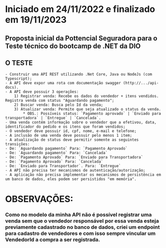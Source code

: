 # Iniciado em 24/11/2022 e finalizado em 19/11/2023

## Proposta inicial da Pottencial Seguradora para o Teste técnico do bootcamp de .NET da DIO

## O TESTE

    - Construir uma API REST utilizando .Net Core, Java ou NodeJs (com Typescript);
    - A API deve expor uma rota com documentação swagger (http://.../api-docs).
    - A API deve possuir 3 operações:
        1) Registrar venda: Recebe os dados do vendedor + itens vendidos. Registra venda com status "Aguardando pagamento";
        2) Buscar venda: Busca pelo Id da venda;
        3) Atualizar venda: Permite que seja atualizado o status da venda.
            * OBS.: Possíveis status: `Pagamento aprovado` | `Enviado para transportadora` | `Entregue` | `Cancelada`.
    - Uma venda contém informação sobre o vendedor que a efetivou, data, identificador do pedido e os itens que foram vendidos;
    - O vendedor deve possuir id, cpf, nome, e-mail e telefone;
    - A inclusão de uma venda deve possuir pelo menos 1 item;
    - A atualização de status deve permitir somente as seguintes transições: 
    - De: `Aguardando pagamento` Para: `Pagamento Aprovado`
    - De: `Aguardando pagamento` Para: `Cancelada`
    - De: `Pagamento Aprovado` Para: `Enviado para Transportadora`
    - De: `Pagamento Aprovado` Para: `Cancelada`
    - De: `Enviado para Transportador`. Para: `Entregue`
    - A API não precisa ter mecanismos de autenticação/autorização;
    - A aplicação não precisa implementar os mecanismos de persistência em um banco de dados, eles podem ser persistidos "em memória".

# OBSERVAÇÕES:

### Como no modelo da minha API não é possível registrar uma venda sem que o vendedor responsável por essa venda esteja previamente cadastrado no banco de dados, criei um endpoint para cadastro de vendedores e com isso sempre vincular um VendedorId a compra a ser registrada.
